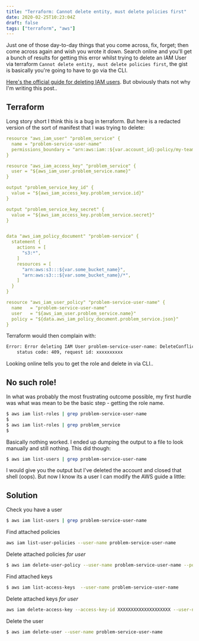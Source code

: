 ```yaml
---
title: "Terraform: Cannot delete entity, must delete policies first"
date: 2020-02-25T10:23:04Z
draft: false 
tags: ["terraform", "aws"]
---
```


Just one of those day-to-day things that you come across, fix, forget; then
come across again and wish you wrote it down.  Search online and you'll get a
bunch of results for getting this error whilst trying to delete an IAM User via
terraform `Cannot delete entity, must delete policies first`, the gist is
basically you're going to have to go via the CLI.

[Here's the official guide for deleting IAM users](https://docs.aws.amazon.com/IAM/latest/UserGuide/id_roles_manage_delete.html#roles-managingrole-deleting-cli).
But obviously thats not why I'm writing this post..

## Terraform  

Long story short I think this is a bug in terraform. But here is a redacted
version of the sort of manifest that I was trying to delete:  

```yaml
resource "aws_iam_user" "problem_service" {
  name = "problem-service-user-name"
  permissions_boundary = "arn:aws:iam::${var.account_id}:policy/my-team"
}

resource "aws_iam_access_key" "problem_service" {
  user = "${aws_iam_user.problem_service.name}"
}

output "problem_service_key_id" {
  value = "${aws_iam_access_key.problem_service.id}"
}

output "problem_service_key_secret" {
  value = "${aws_iam_access_key.problem_service.secret}"
}


data "aws_iam_policy_document" "problem-service" {
  statement {
    actions = [
      "s3:*",
    ]
    resources = [
      "arn:aws:s3:::${var.some_bucket_name}",
      "arn:aws:s3:::${var.some_bucket_name}/*",
    ]
  }
}

resource "aws_iam_user_policy" "problem-service-user-name" {
  name   = "problem-service-user-name"
  user   = "${aws_iam_user.problem_service.name}"
  policy = "${data.aws_iam_policy_document.problem_service.json}"
}
```

Terraform would then complain with:

```sh
Error: Error deleting IAM User problem-service-user-name: DeleteConflict: Cannot delete entity, must delete policies first.
	status code: 409, request id: xxxxxxxxxx
```

Looking online tells you to get the role and delete in via CLI..  
  
  
## No such role!

In what was probably the most frustrating outcome possible, my first hurdle was
what was mean to be the basic step - getting the role name.

```sh
$ aws iam list-roles | grep problem-service-user-name
$
$ aws iam list-roles | grep problem_service
$
```

Basically nothing worked. I ended up dumping the output to a file to look
manually and still nothing. This did though:

```sh
$ aws iam list-users | grep problem-service-user-name
```

I would give you the output but I've deleted the account and closed that shell
(oops). But now I know its a user I can modify the AWS guide a little:  
  
## Solution  

Check you have a user

```sh
$ aws iam list-users | grep problem-service-user-name
```

Find attached policies

```sh
aws iam list-user-policies --user-name problem-service-user-name
```

Delete attached policies _for user_

```sh
$ aws iam delete-user-policy --user-name problem-service-user-name --policy-name problem-service-policy-name
```

Find attached keys

```sh
$ aws iam list-access-keys  --user-name problem-service-user-name
```

Delete attached keys _for user_

```sh
aws iam delete-access-key --access-key-id XXXXXXXXXXXXXXXXXXXX --user-name problem-service-user-name
```

Delete the user

```sh
$ aws iam delete-user --user-name problem-service-user-name
```

